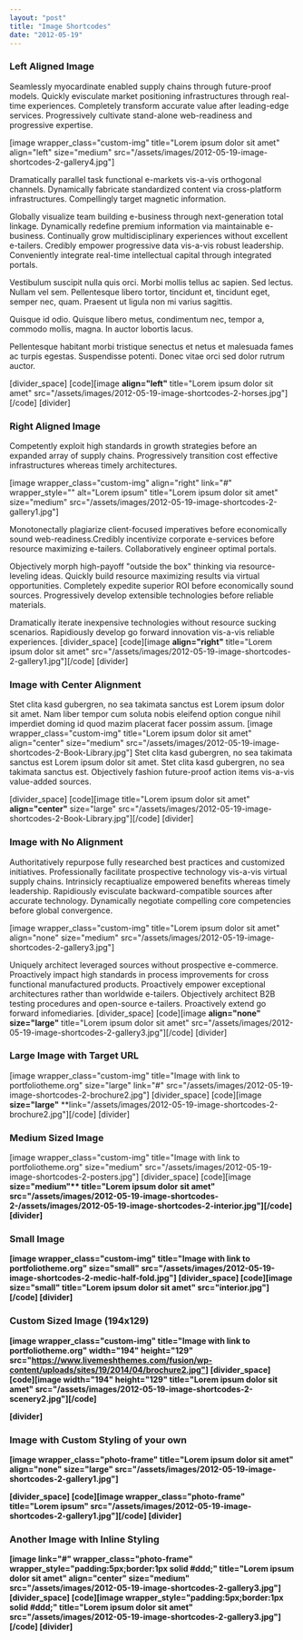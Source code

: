 ```yaml
---
layout: "post"
title: "Image Shortcodes"
date: "2012-05-19"
---
```


### Left Aligned Image

Seamlessly myocardinate enabled supply chains through future-proof models. Quickly evisculate market positioning infrastructures through real-time experiences. Completely transform accurate value after leading-edge services. Progressively cultivate stand-alone web-readiness and progressive expertise.

[image wrapper_class="custom-img" title="Lorem ipsum dolor sit amet" align="left" size="medium" src="/assets/images/2012-05-19-image-shortcodes-2-gallery4.jpg"]

Dramatically parallel task functional e-markets vis-a-vis orthogonal channels. Dynamically fabricate standardized content via cross-platform infrastructures. Compellingly target magnetic information.

Globally visualize team building e-business through next-generation total linkage. Dynamically redefine premium information via maintainable e-business. Continually grow multidisciplinary experiences without excellent e-tailers. Credibly empower progressive data vis-a-vis robust leadership. Conveniently integrate real-time intellectual capital through integrated portals.

Vestibulum suscipit nulla quis orci. Morbi mollis tellus ac sapien. Sed lectus. Nullam vel sem. Pellentesque libero tortor, tincidunt et, tincidunt eget, semper nec, quam. Praesent ut ligula non mi varius sagittis.

Quisque id odio. Quisque libero metus, condimentum nec, tempor a, commodo mollis, magna. In auctor lobortis lacus.

Pellentesque habitant morbi tristique senectus et netus et malesuada fames ac turpis egestas. Suspendisse potenti. Donec vitae orci sed dolor rutrum auctor.

[divider_space]
[code][image **align="left"** title="Lorem ipsum dolor sit amet" src="/assets/images/2012-05-19-image-shortcodes-2-horses.jpg"][/code]
[divider]

### Right Aligned Image

Competently exploit high standards in growth strategies before an expanded array of supply chains. Progressively transition cost effective infrastructures whereas timely architectures.

[image wrapper_class="custom-img" align="right" link="#" wrapper_style="" alt="Lorem ipsum" title="Lorem ipsum dolor sit amet" size="medium" src="/assets/images/2012-05-19-image-shortcodes-2-gallery1.jpg"]

Monotonectally plagiarize client-focused imperatives before economically sound web-readiness.Credibly incentivize corporate e-services before resource maximizing e-tailers. Collaboratively engineer optimal portals.

Objectively morph high-payoff "outside the box" thinking via resource-leveling ideas. Quickly build resource maximizing results via virtual opportunities. Completely expedite superior ROI before economically sound sources. Progressively develop extensible technologies before reliable materials.

Dramatically iterate inexpensive technologies without resource sucking scenarios. Rapidiously develop go forward innovation vis-a-vis reliable experiences.
[divider_space]
[code][image **align="right"** title="Lorem ipsum dolor sit amet" src="/assets/images/2012-05-19-image-shortcodes-2-gallery1.jpg"][/code]
[divider]

### Image with Center Alignment

Stet clita kasd gubergren, no sea takimata sanctus est Lorem ipsum dolor sit amet. Nam liber tempor cum soluta nobis eleifend option congue nihil imperdiet doming id quod mazim placerat facer possim assum.
[image wrapper_class="custom-img" title="Lorem ipsum dolor sit amet" align="center" size="medium"  src="/assets/images/2012-05-19-image-shortcodes-2-Book-Library.jpg"]
Stet clita kasd gubergren, no sea takimata sanctus est Lorem ipsum dolor sit amet. Stet clita kasd gubergren, no sea takimata sanctus est. Objectively fashion future-proof action items vis-a-vis value-added sources.

[divider_space]
[code][image title="Lorem ipsum dolor sit amet" **align="center"** size="large" src="/assets/images/2012-05-19-image-shortcodes-2-Book-Library.jpg"][/code]
[divider]

### Image with No Alignment

Authoritatively repurpose fully researched best practices and customized initiatives. Professionally facilitate prospective technology vis-a-vis virtual supply chains. Intrinsicly recaptiualize empowered benefits whereas timely leadership. Rapidiously evisculate backward-compatible sources after accurate technology. Dynamically negotiate compelling core competencies before global convergence.

[image wrapper_class="custom-img" title="Lorem ipsum dolor sit amet" align="none" size="medium" src="/assets/images/2012-05-19-image-shortcodes-2-gallery3.jpg"]

Uniquely architect leveraged sources without prospective e-commerce. Proactively impact high standards in process improvements for cross functional manufactured products. Proactively empower exceptional architectures rather than worldwide e-tailers. Objectively architect B2B testing procedures and open-source e-tailers. Proactively extend go forward infomediaries.
[divider_space]
[code][image **align="none" size="large"** title="Lorem ipsum dolor sit amet" src="/assets/images/2012-05-19-image-shortcodes-2-gallery3.jpg"][/code]
[divider]

### Large Image with Target URL

[image wrapper_class="custom-img" title="Image with link to portfoliotheme.org" size="large" link="#" src="/assets/images/2012-05-19-image-shortcodes-2-brochure2.jpg"]
[divider_space]
[code][image **size="large"** **link="/assets/images/2012-05-19-image-shortcodes-2-brochure2.jpg"][/code]
[divider]

### Medium Sized Image

[image wrapper_class="custom-img" title="Image with link to portfoliotheme.org" size="medium" src="/assets/images/2012-05-19-image-shortcodes-2-posters.jpg"]
[divider_space]
[code][image <b>size="medium"** title="Lorem ipsum dolor sit amet" src="/assets/images/2012-05-19-image-shortcodes-2-/assets/images/2012-05-19-image-shortcodes-2-interior.jpg"][/code]
[divider]

### Small Image

[image wrapper_class="custom-img" title="Image with link to portfoliotheme.org" size="small" src="/assets/images/2012-05-19-image-shortcodes-2-medic-half-fold.jpg"]
[divider_space]
[code][image **size="small"** title="Lorem ipsum dolor sit amet" src="interior.jpg"][/code]
[divider]

### Custom Sized Image (194x129)

[image wrapper_class="custom-img" title="Image with link to portfoliotheme.org" width="194" height="129" src="https://www.livemeshthemes.com/fusion/wp-content/uploads/sites/19/2014/04/brochure2.jpg"]
[divider_space]
[code][image **width="194" height="129"** title="Lorem ipsum dolor sit amet" src="/assets/images/2012-05-19-image-shortcodes-2-scenery2.jpg"][/code]

[divider]

### Image with Custom Styling of your own

[image wrapper_class="photo-frame" title="Lorem ipsum dolor sit amet" align="none" size="large"  src="/assets/images/2012-05-19-image-shortcodes-2-gallery1.jpg"]

[divider_space]
[code][image **wrapper_class="photo-frame"** title="Lorem ipsum" src="/assets/images/2012-05-19-image-shortcodes-2-gallery1.jpg"][/code]
[divider]

### Another Image with Inline Styling

[image link="#" wrapper_class="photo-frame" wrapper_style="padding:5px;border:1px solid #ddd;" title="Lorem ipsum dolor sit amet" align="center" size="medium" src="/assets/images/2012-05-19-image-shortcodes-2-gallery3.jpg"]
[divider_space]
[code][image **wrapper_style="padding:5px;border:1px solid #ddd;"** title="Lorem ipsum dolor sit amet" src="/assets/images/2012-05-19-image-shortcodes-2-gallery3.jpg"][/code]
[divider]